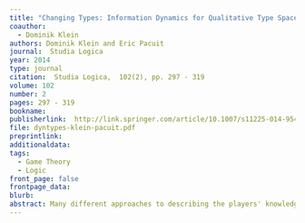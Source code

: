 ```yaml
---
title: "Changing Types: Information Dynamics for Qualitative Type Spaces"
coauthor: 
  - Dominik Klein
authors: Dominik Klein and Eric Pacuit
journal:  Studia Logica
year: 2014
type: journal
citation:  Studia Logica,  102(2), pp. 297 - 319
volume: 102
number: 2
pages: 297 - 319
bookname:
publisherlink:  http://link.springer.com/article/10.1007/s11225-014-9545-4
file: dyntypes-klein-pacuit.pdf
preprintlink: 
additionaldata:
tags: 
  - Game Theory
  - Logic
front_page: false
frontpage_data:  
blurb: 
abstract: Many different approaches to describing the players' knowledge and beliefs can be found in the literature on the epistemic foundations of game theory. We focus here on non-probabilistic approaches. The two most prominent are the so-called Kripke- or Aumann- structures and knowledge structures (non-probabilistic variants of Harsanyi type spaces). Much of the recent work on Kripke structures has focused on dynamic extensions and simple ways of incorporating these. We argue that many of these ideas can be applied to knowledge structures as well. Our main result characterizes precisely when one type can be transformed into another type by a specific type of information update. Our work in this paper suggest that it would be interesting to pursue a theory of "information dynamics" for knowledge structures (and eventually Harsanyi type spaces).
---
```

    
